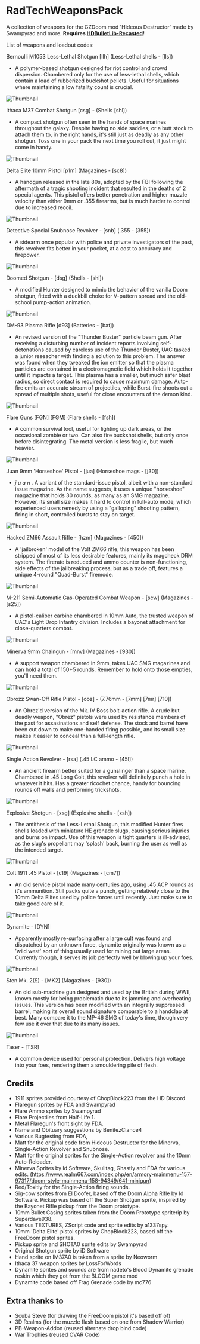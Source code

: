 # RadTechWeaponsPack

A collection of weapons for the GZDoom mod 'Hideous Destructor' made by Swampyrad and more.
**Requires [HDBulletLib-Recasted](https://github.com/Gay-Snake-Squad/HDBulletLib-Recasted)!**

List of weapons and loadout codes:

 Bernoulli M1053 Less-Lethal Shotgun [llh] (Less-Lethal shells - [lls])

- A polymer-based shotgun designed for riot control and crowd dispersion.
     Chambered only for the use of less-lethal shells, which contain
     a load of rubberized buckshot pellets. Useful for situations where
     maintaining a low fatality count is crucial.

![Thumbnail](https://github.com/Gay-Snake-Squad/RTWP-ImageHosting/blob/main/Screenshots/lesslethalhunter.png)

Ithaca M37 Combat Shotgun [csg] - (Shells [shl])

- A compact shotgun often seen in the hands of space marines throughout the galaxy.
     Despite having no side saddles, or a butt stock to attach them to, in the right
     hands, it's still just as deadly as any other shotgun. Toss one in your pack the
     next time you roll out, it just might come in handy.

![Thumbnail](https://github.com/Gay-Snake-Squad/RTWP-ImageHosting/blob/main/Screenshots/combatshotgun.png)

Delta Elite 10mm Pistol [p1m] (Magazines - [sc8])

- A handgun released in the late 80s, adopted by the FBI following
     the aftermath of a tragic shooting incident that resulted in the
     deaths of 2 special agents. This pistol offers better penetration
     and higher muzzle velocity than either 9mm or .355 firearms, but
     is much harder to control due to increased recoil.

![Thumbnail](https://github.com/Gay-Snake-Squad/RTWP-ImageHosting/blob/main/Screenshots/deltaelite.png)

Detective Special Snubnose Revolver - [snb] (.355 - [355])

- A sidearm once popular with police and private investigators of
     the past, this revolver fits better in your pocket, at a cost to
     accuracy and firepower.

![Thumbnail](https://github.com/Gay-Snake-Squad/RTWP-ImageHosting/blob/main/Screenshots/snubnoserevolver.png)

Doomed Shotgun - [dsg] (Shells - [shl])

- A modified Hunter designed to mimic the behavior of the vanilla
     Doom shotgun, fitted with a duckbill choke for V-pattern spread
     and the old-school pump-action animation.

![Thumbnail](https://github.com/Gay-Snake-Squad/RTWP-ImageHosting/blob/main/Screenshots/doomedhunter.png)

DM-93 Plasma Rifle [d93] (Batteries - [bat])

- An revised version of the "Thunder Buster" particle beam gun. After
    receiving a disturbing number of incident reports involving self-
    detonations caused by careless use of the Thunder Buster, UAC tasked
    a junior reseacher with finding a solution to this problem. The answer
    was found when they tweaked the ion emitter so that the plasma particles
    are contained in a electromagnetic field which holds it together until
    it impacts a target. This plasma has a smaller, but much safer blast
    radius, so direct contact is required to cause maximum damage. Auto-fire
    emits an accurate stream of projectiles, while Burst-fire shoots out a
    spread of multiple shots, useful for close encounters of the demon kind.

![Thumbnail](https://github.com/Gay-Snake-Squad/RTWP-ImageHosting/blob/main/Screenshots/dm93.png)

Flare Guns [FGN] [FGM] (Flare shells - [fsh])

- A common survival tool, useful for lighting up dark areas,
     or the occasional zombie or two. Can also fire buckshot shells,
     but only once before disintegrating. The metal version is less
     fragile, but much heavier.

![Thumbnail](https://github.com/Gay-Snake-Squad/RTWP-ImageHosting/blob/main/Screenshots/flareguns.png)

Juan 9mm 'Horseshoe' Pistol - [jua] (Horseshoe mags - [j30])

- *j u a n .* A variant of the standard-issue pistol, albeit with a
non-standard issue magazine. As the name suggests, it uses a unique
"horseshoe" magazine that holds 30 rounds, as many as an SMG magazine.
However, its small size makes it hard to control in full-auto mode,
which experienced users remedy by using a "galloping" shooting pattern,
firing in short, controlled bursts to stay on target.

![Thumbnail](https://github.com/Gay-Snake-Squad/RTWP-ImageHosting/blob/main/Screenshots/juanpistol.png)

Hacked ZM66 Assault Rifle - [hzm] (Magazines - [450])

- A 'jailbroken' model of the Volt ZM66 rifle, this weapon has been
     stripped of most of its less desirable features, mainly its
     magcheck DRM system. The firerate is reduced and ammo counter is
     non-functioning, side effects of the jailbreaking process, but as
     a trade off, features a unique 4-round "Quad-Burst" firemode.

![Thumbnail](https://github.com/Gay-Snake-Squad/RTWP-ImageHosting/blob/main/Screenshots/hackedzm66.png)

M-211 Semi-Automatic Gas-Operated Combat Weapon - [scw] (Magazines - [s25])

- A pistol-caliber carbine chambered in 10mm Auto, the trusted weapon
     of UAC's Light Drop Infantry division. Includes a bayonet attachment
     for close-quarters combat.

![Thumbnail](https://github.com/Gay-Snake-Squad/RTWP-ImageHosting/blob/main/Screenshots/m211sigcow.png)

Minerva 9mm Chaingun - [mnv] (Magazines - [930])

- A support weapon chambered in 9mm, takes UAC SMG magazines and can
     hold a total of 150+5 rounds. Remember to hold onto those empties,
     you'll need them.

![Thumbnail](https://github.com/Gay-Snake-Squad/RTWP-ImageHosting/blob/main/Screenshots/minerva9mmchaingun.png)

Obrozz Swan-Off Rifle Pistol - [obz] - (7.76mm - [7mm] [7mr] [710])

- An Obrez'd version of the Mk. IV Boss bolt-action rifle. A crude but deadly weapon, "Obrez" pistols were used by resistance members of the past for assasinations and self defense. The stock and barrel have been cut down to make one-handed firing possible, and its small size makes it easier to conceal than a full-length rifle.

![Thumbnail](https://github.com/Gay-Snake-Squad/RTWP-ImageHosting/blob/main/Screenshots/obrozzsawedoffboss.png)

Single Action Revolver - [rsa] (.45 LC ammo - [45l])

- An ancient firearm better suited for a gunslinger than a space marine.
     Chambered in .45 Long Colt, this revolver will definitely punch a hole
     in whatever it hits. Has a greater ricochet chance, handy for bouncing
     rounds off walls and performing trickshots.

![Thumbnail](https://github.com/Gay-Snake-Squad/RTWP-ImageHosting/blob/main/Screenshots/singleactionrevolver.png)

Explosive Shotgun - [xsg] (Explosive shells - [xsh])

- The antithesis of the Less-Lethal Shotgun, this modified Hunter fires
 shells loaded with miniature HE grenade slugs, causing serious injuries
 and burns on impact. Use of this weapon is tight quarters is ill-advised,
 as the slug's propellant may 'splash' back, burning the user as well as
 the intended target.

![Thumbnail](https://github.com/Gay-Snake-Squad/RTWP-ImageHosting/blob/main/Screenshots/explosiveshotgun.png)

Colt 1911 .45 Pistol - [c19] (Magazines - [cm7])

- An old service pistol made many centuries ago, using .45 ACP rounds as it's ammunition. Still packs quite a punch, getting relatively close to the 10mm Delta Elites used by police forces until recently. Just make sure to take good care of it.

![Thumbnail](https://github.com/Gay-Snake-Squad/RTWP-ImageHosting/blob/main/Screenshots/Coltm1911.png)

Dynamite - [DYN]

- Apparently mostly re-surfacing after a large cult was found and dispatched by an unknown force, dynamite originally was known as a 'wild west' sort of thing usually used for mining out large areas. Currently though, it serves its job perfectly well by blowing up your foes.

![Thumbnail](https://github.com/Gay-Snake-Squad/RTWP-ImageHosting/blob/main/Screenshots/Dynamite.png)

Sten Mk. 2(S) - [MK2] (Magazines - [930])

- An old sub-machine gun designed and used by the British during WWII, known mostly for being problematic due to its jamming and overheating issues. This version has been modified with an integrally suppressed barrel, making its overall sound signature comparable to a handclap at best. Many compare it to the MP-46 SMG of today's time, though very few use it over that due to its many issues.

![Thumbnail](https://github.com/Gay-Snake-Squad/RTWP-ImageHosting/blob/main/Screenshots/Sten.png)

Taser - [TSR]

- A common device used for personal protection. Delivers high voltage into your foes, rendering them a smouldering pile of flesh.

## Credits

- 1911 sprites provided courtesy of ChopBlock223 from the HD Discord
- Flaregun sprites by FDA and Swampyrad
- Flare Ammo sprites by Swampyrad
- Flare Projectiles from Half-Life 1.
- Metal Flaregun's front sight by FDA.
- Name and Obituary suggestions by BenitezClance4
- Various Bugtesting from FDA,
- Matt for the original code from Hideous Destructor for the Minerva, Single-Action Revolver and Snubnose.
- Matt for the original sprites for the Single-Action revolver and the 10mm Auto-Reloader.
- Minerva Sprites by Id Software, Skulltag, Ghastly and FDA for various edits. (<https://www.realm667.com/index.php/en/armory-mainmenu-157-97317/doom-style-mainmenu-158-94349/641-minigun>)
- Red/Toxitiy for the Single-Action firing sounds.
- Sig-cow sprites from El Doofer, based off the Doom Alpha Rifle by Id Software. Pickup was based off the Super Shotgun sprite, inspired by the Bayonet Rifle pickup from the Doom prototype.
- 10mm Bullet Casing sprites taken from the Doom Prototype spriterip by Superdave938.
- Various TEXTURES, ZScript code and sprite edits by a1337spy.
- 10mm 'Delta Elite' pistol sprites by ChopBlock223, based off the FreeDoom pistol sprites.
- Pickup sprite and SHOTA0 sprite edits by Swampyrad
- Original Shotgun sprite by iD Software
- Hand sprite on IM37A0 is taken from a sprite by Neoworm
- Ithaca 37 weapon sprites by LossForWords
- Dynamite sprites and sounds are from nadeto's Blood Dynamite grenade reskin which they got from the BLOOM game mod
- Dynamite code based off Frag Grenade code by mc776

## Extra thanks to

- Scuba Steve (for drawing the FreeDoom pistol it's based off of)
- 3D Realms (for the muzzle flash based on one from Shadow Warrior)
- PB-Weapon-Addon (reused alternate drop bind code)
- War Trophies (reused CVAR Code)
